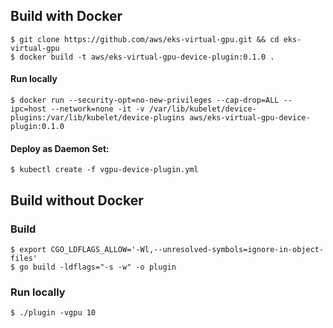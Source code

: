
## Build with Docker
```shell
$ git clone https://github.com/aws/eks-virtual-gpu.git && cd eks-virtual-gpu
$ docker build -t aws/eks-virtual-gpu-device-plugin:0.1.0 .
```

#### Run locally
```shell
$ docker run --security-opt=no-new-privileges --cap-drop=ALL --ipc=host --network=none -it -v /var/lib/kubelet/device-plugins:/var/lib/kubelet/device-plugins aws/eks-virtual-gpu-device-plugin:0.1.0
```

#### Deploy as Daemon Set:
```shell
$ kubectl create -f vgpu-device-plugin.yml
```

## Build without Docker

### Build
```shell
$ export CGO_LDFLAGS_ALLOW='-Wl,--unresolved-symbols=ignore-in-object-files'
$ go build -ldflags="-s -w" -o plugin
```

### Run locally
```shell
$ ./plugin -vgpu 10
```
